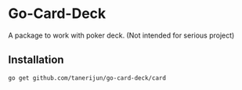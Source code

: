 # Go-Card-Deck

A package to work with poker deck. (Not intended for serious project)

## Installation

```
go get github.com/tanerijun/go-card-deck/card
```
